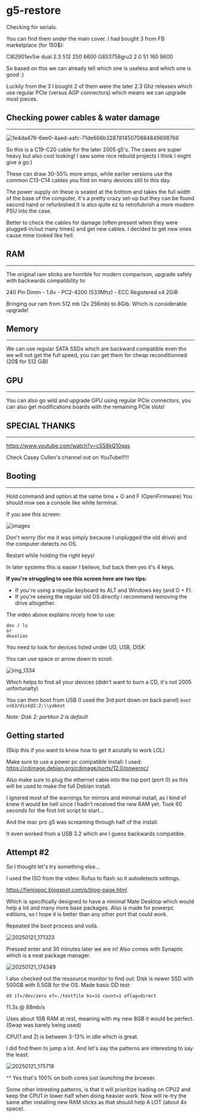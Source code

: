 # g5-restore

Checking for serials. 

You can find them under the main cover. I had bought 3 from FB marketplace (for 150$): 

Cl62901ev5w dual 2.3 512 250 6600 
G853758gru2 2.0 51 160 9600

So based on this we can already tell which one is useless and which one is good :)

Luckily from the 3 I bought 2 of them were the later 2.3 Ghz releases which use regular PCIe (versus AGP connectors) which means we can upgrade most pieces.

## Checking power cables & water damage
--- 

![1e4da476-6ee0-4aed-aafc-71de666b32878145070884849698766](https://github.com/user-attachments/assets/b7df1aa5-77a9-419b-b09e-df51c4f6f867)

So this is a C19-C20 cable for the later 2005 g5's. The cases are super heavy but also cool looking! I saw some nice rebuild projects I think I might give a go:)

These can draw 30-50% more amps, while earlier versions use the common C13-C14 cables you find on many devices still to this day. 

The power supply on these is seated at the bottom and takes the full width of the base of the computer, it's a pretty crazy set-up but they can be found second hand or refurbished.It is also quite ez to retrofubrish a more modern PSU into the case. 

Better to check the cables for damage (often  present when they were plugged-in/out many times) and get new cables. I decided to get new ones cause mine looked like hell. 

## RAM
---

The original ram sticks are horrible for modern comparison, upgrade safely with backwards compatibility to:

240 Pin Dimm - 1.8v - PC2-4200 (533Mhz) - ECC Registered x4 2GiB

Bringing our ram from 512 mb (2x 256mb) to 8Gib. Which is considerable upgrade!

## Memory
---
We can use regular SATA SSDs which are backward compatible even tho we will not get the full speed, you can get them for cheap reconditionned (20$ for 512 GiB)

## GPU
---
You can also go wild and upgrade GPU using regular PCIe connectors, you can also get modifications boards with the remaining PCIe slots!

## SPECIAL THANKS
---
https://www.youtube.com/watch?v=cS58kQ10qas

Check Casey Cullen's channel out on YouTube!!!!!

## Booting
---

Hold command and option at the same time + O and F (OpenFirmware) 
You should now see a console like white terminal. 

If you see this screen:

![images](https://github.com/user-attachments/assets/6600058e-5dad-42fc-b8fb-4acb03d2706a)

Don't worry (for me it was simply because I unplugged the old drive) and the computer detects no OS.

Restart while holding the right keys!

In later systems this is easier I believe, but back then yes it's 4 keys.

**If you're struggling to see this screen here are two tips:**
- If you're using a regular keyboard its ALT and Windows key (and O + F).
- If you're seeing the regular old OS directly i recommend removing the drive altogether.

The video above explains nicely how to use:
```
dev / ls 
or
devalias 
```

You need to look for devices listed under UD, USB, DISK

You can use space or arrow down to scroll. 

![img_1334](https://github.com/user-attachments/assets/b65c0c15-e215-4bed-ad5e-bcc172a70b16)

Which helps to find all your devices (didn't want to burn a CD, it's not 2005 unfortunalty)

You can then boot from USB (I used the 3rd port down on back panel) 
``` boot usb3/disk@2:2;\\yaboot ``` 

_Note: Disk 2: partiton 2 is default_

Getting started
---
(Skip this if you want to know how to get it acutally to work LOL) 

Make sure to use a power pc compatible install: I used: https://cdimage.debian.org/cdimage/ports/12.0/powerpc/

Also make sure to plug the ethernet cable into the top port (port 0) as this will be used to make the full Debian install. 

I ignored most of the warnings for mirrors and minimal install, as I kind of knew it would be hell since I hadn't received the new RAM yet. 
Took 60 seconds for the first Init script to start...

And the mac pro g5 was screaming through half of the install. 

It even worked from a USB 3.2 which are I guess backwards compatible. 

Attempt #2
---

So I thought let's try something else...

I used the ISO from the video: Rufus to flash so it autodetects settings. 

https://fienixppc.blogspot.com/p/blog-page.html

Which is specifically designed to have a minimal Mate Desktop which would help a lot and many more base packages. 
Also is made for powerpc editions, so I hope it is better than any other port that could work.

Repeated the boot process and voilà. 

![20250121_171323](https://github.com/user-attachments/assets/ec4fa379-17c8-4a79-b715-22eca546e237)

Pressed enter and 30 minutes later we are in!
Also comes with Synaptic which is a neat package manager. 

![20250121_174349](https://github.com/user-attachments/assets/4ca7f46a-3a73-4152-b555-b15ac48908bf)


I also checked out the ressource monitor to find out:
Disk is newer SSD with 500GB with 5.5GB for the OS. 
Made basic DD test:

```dd if=/dev/zero of=./testfile bs=1G count=1 oflag=direct```

11.3s @ 88mb/s

Uses about 1GB RAM at rest, meaning with my new 8GB it would be perfect. (Swap was barely being used)

CPU(1 and 2) is between 3-13% in idle which is great.

I did find them to jump a lot. And let's say the patterns are interesting to say the least:

![20250121_175718](https://github.com/user-attachments/assets/9bb273a3-6add-4e8c-b2f3-cda1afd81d8d)

^^ Yes that's 100% on both cores just launching the browser.

Some other intresting patterns, is that it will prioritize loading on CPU2 and keep the CPU1 in lower half when doing heavier work. 
Now will re-try the same after installing new RAM sticks as that should help A LOT (about 4x space). 

